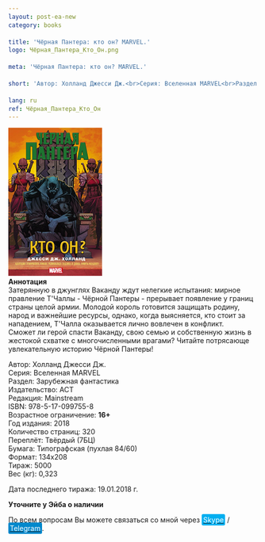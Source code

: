 ```yaml
---
layout: post-ea-new
category: books

title: 'Чёрная Пантера: кто он? MARVEL.'
logo: Чёрная_Пантера_Кто_Он.png

meta: 'Чёрная Пантера: кто он? MARVEL.'

short: 'Автор: Холланд Джесси Дж.<br>Серия: Вселенная MARVEL<br>Раздел: Зарубежная фантастика<br>Издательство: АСТ<br>Редакция: Mainstream<br>ISBN: 978-5-17-099755-8<br>Возрастное ограничение: 16+'

lang: ru
ref: Чёрная_Пантера_Кто_Он
---
```


<a data-fancybox="gallery" href="/img/books/Чёрная_Пантера_Кто_Он.png"><img src="/img/books/Чёрная_Пантера_Кто_Он.png" alt=""></a>  
**Аннотация**  
Затерянную в джунглях Ваканду ждут нелегкие испытания: мирное правление Т'Чаллы - Чёрной Пантеры - прерывает появление у границ страны целой армии. Молодой король готовится защищать родину, народ и важнейшие ресурсы, однако, когда выясняется, кто стоит за нападением, Т'Чалла оказывается лично вовлечен в конфликт.  
Сможет ли герой спасти Ваканду, свою семью и собственную жизнь в жестокой схватке с многочисленными врагами? Читайте потрясающе увлекательную историю Чёрной Пантеры!

Автор: Холланд Джесси Дж.  
Серия: Вселенная MARVEL  
Раздел: Зарубежная фантастика  
Издательство: АСТ  
Редакция: Mainstream  
ISBN: 978-5-17-099755-8  
Возрастное ограничение: **16+**  
Год издания: 2018  
Количество страниц: 320  
Переплёт: Твёрдый  (7БЦ)  
Бумага: Типографская (пухлая 84/60)  
Формат: 134х208  
Тираж: 5000  
Вес (кг): 0,323

Дата последнего тиража:	19.01.2018 г.

**Уточните у Эйба о наличии**

По всем вопросам Вы можете связаться со мной через <a href="skype:chutkoy89?call" target="_blank"><span style="background-color:#00aff0; color:white; padding:3px; border-radius: 3px">Skype</span></a> / <a href="https://t.me/chutkoy" target="_blank"><span style="background-color:#0088cc; color:white; padding:3px; border-radius: 3px">Telegram</span></a>.
